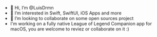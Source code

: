 - 👋 Hi, I’m @LuisDrmn
- 👀 I’m interested in Swift, SwiftUI, iOS Apps and more
- 💞️ I’m looking to collaborate on some open sources project
- I'm working on a fully native League of Legend Companion app for macOS, you are welcome to reviez or collaborate on it :)

<!---
LuisDrmn/LuisDrmn is a ✨ special ✨ repository because its `README.md` (this file) appears on your GitHub profile.
You can click the Preview link to take a look at your changes.
--->
